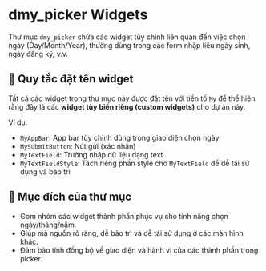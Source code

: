 # dmy_picker Widgets

Thư mục `dmy_picker` chứa các widget tùy chỉnh liên quan đến việc chọn ngày (Day/Month/Year), thường dùng trong các form nhập liệu ngày sinh, ngày đăng ký, v.v.

## 🧱 Quy tắc đặt tên widget

Tất cả các widget trong thư mục này được đặt tên với tiền tố `My` để thể hiện rằng đây là các **widget tùy biến riêng (custom widgets)** cho dự án này.

Ví dụ:

- `MyAppBar`: App bar tùy chỉnh dùng trong giao diện chọn ngày
- `MySubmitButton`: Nút gửi (xác nhận)
- `MyTextField`: Trường nhập dữ liệu dạng text
- `MyTextFieldStyle`: Tách riêng phần style cho `MyTextField` để dễ tái sử dụng và bảo trì

## 🎯 Mục đích của thư mục

- Gom nhóm các widget thành phần phục vụ cho tính năng chọn ngày/tháng/năm.
- Giúp mã nguồn rõ ràng, dễ bảo trì và dễ tái sử dụng ở các màn hình khác.
- Đảm bảo tính đồng bộ về giao diện và hành vi của các thành phần trong picker.
